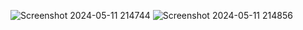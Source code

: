 ![Screenshot 2024-05-11 214744](https://github.com/appcreatorabhay/google-clone/assets/127887672/6953e8bf-d654-40a3-82f5-30806b972a04)
![Screenshot 2024-05-11 214856](https://github.com/appcreatorabhay/google-clone/assets/127887672/8fcb670c-cff5-423f-86a0-7d1492930ebd)
